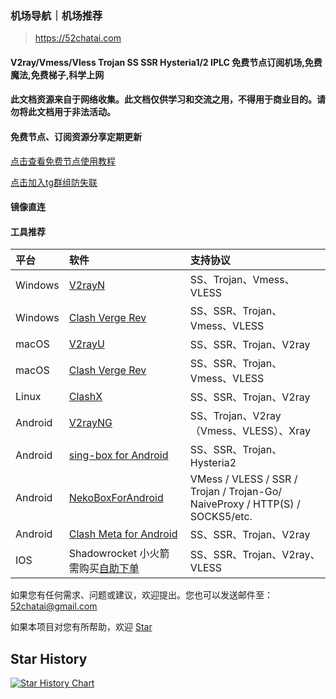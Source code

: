 ### 机场导航｜机场推荐

> https://52chatai.com
#### V2ray/Vmess/Vless Trojan SS SSR Hysteria1/2 IPLC 免费节点订阅机场,免费魔法,免费梯子,科学上网

#### **此文档资源来自于网络收集。此文档仅供学习和交流之用，不得用于商业目的。请勿将此文档用于非法活动。**

#### 免费节点、订阅资源分享定期更新

[点击查看免费节点使用教程](https://blog.52chatai.com/%e6%b7%bb%e5%8a%a0%e8%8a%82%e7%82%b9%e6%95%99%e7%a8%8b/)

[点击加入tg群组防失联](https://t.me/+mTx-gHqaklswNWRl)

#### 镜像直连
#### 工具推荐

| 平台    | 软件                                                         | 支持协议                                                     |
| :------ | :----------------------------------------------------------- | :----------------------------------------------------------- |
| Windows | [V2rayN](https://github.com/2dust/v2rayN/releases/latest)    | SS、Trojan、Vmess、VLESS                                     |
| Windows | [Clash Verge Rev ](https://github.com/clash-verge-rev/clash-verge-rev/releases/latest) | SS、SSR、Trojan、Vmess、VLESS                                |
| macOS   | [V2rayU](https://github.com/yanue/V2rayU/releases)           | SS、SSR、Trojan、V2ray                                       |
| macOS   | [Clash Verge Rev ](https://github.com/clash-verge-rev/clash-verge-rev/releases/latest) | SS、SSR、Trojan、Vmess、VLESS                                |
| Linux   | [ClashX](https://github.com/clash-verge-rev/clash-verge-rev/releases/latest) | SS、SSR、Trojan、V2ray                                       |
| Android | [V2rayNG](https://github.com/2dust/v2rayNG/releases)         | SS、Trojan、V2ray（Vmess、VLESS）、Xray                      |
| Android | [sing-box for Android ](https://sing-box.sagernet.org/zh/clients/android/) | SS、SSR、Trojan、Hysteria2                                   |
| Android | [NekoBoxForAndroid](https://github.com/MatsuriDayo/NekoBoxForAndroid/releases/latest) | VMess / VLESS / SSR / Trojan / Trojan-Go/ NaiveProxy / HTTP(S) / SOCKS5/etc. |
| Android | [Clash Meta for Android ](https://github.com/MetaCubeX/ClashMetaForAndroid/releases/latest) | SS、SSR、Trojan、V2ray                                       |
| IOS     | Shadowrocket 小火箭 需购买[自助下单](https://shop.52chatai.com/) | SS、SSR、Trojan、V2ray、VLESS                                |



如果您有任何需求、问题或建议，欢迎提出。您也可以发送邮件至：[52chatai@gmail.com](mailto://52chatai@gmail.com)

如果本项目对您有所帮助，欢迎 [Star](https://github.com/52chatai/52chatai.github.io)

## Star History

[![Star History Chart](https://api.star-history.com/svg?repos=52chatai/52chatai.github.io&type=Date)](https://star-history.com/#52chatai/52chatai.github.io&Date)

